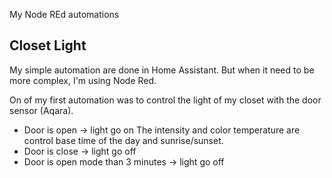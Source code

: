 My Node REd automations


## Closet Light ##

My simple automation are done in Home Assistant. But when it need to be more complex, I'm using Node Red.

On of my first automation was to control the light of my closet with the door sensor (Aqara).
- Door is open -> light go on
	The intensity and color temperature are control base time of the day and sunrise/sunset.
- Door is close -> light go off 
- Door is open mode than 3 minutes -> light go off 